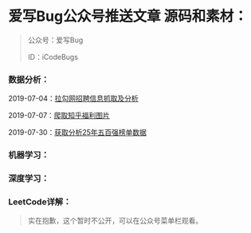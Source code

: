 # 爱写Bug公众号推送文章 源码和素材：
> 公众号：爱写Bug
>
> ID：iCodeBugs
>

### 数据分析：

2019-07-04：[拉勾网招聘信息抓取及分析](https://github.com/zhangzhe532/icodebugs/tree/master/DataAnalysis/lagou_data_Analysis)

2019-07-07：[爬取知乎福利图片](https://github.com/zhangzhe532/icodebugs/tree/master/DataAnalysis/zhihu_get_pic)

2019-07-30：[获取分析25年五百强榜单数据](https://github.com/zhangzhe532/icodebugs/tree/master/DataAnalysis/fortune)

### 机器学习：

### 深度学习：

### LeetCode详解：

> 实在抱歉，这个暂时不公开，可以在公众号菜单栏观看。